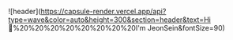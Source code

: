 ![header](https://capsule-render.vercel.app/api?type=wave&color=auto&height=300&section=header&text=Hi 🐹%20%20%20%20%20%20%20%20I'm JeonSein&fontSize=90)
